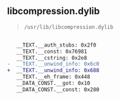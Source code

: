 ## libcompression.dylib

> `/usr/lib/libcompression.dylib`

```diff

   __TEXT.__auth_stubs: 0x2f0
   __TEXT.__const: 0x76981
   __TEXT.__cstring: 0x2e8
-  __TEXT.__unwind_info: 0x6c0
+  __TEXT.__unwind_info: 0x688
   __TEXT.__eh_frame: 0x448
   __DATA_CONST.__got: 0x10
   __DATA_CONST.__const: 0x280

```
